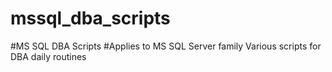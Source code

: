 # mssql_dba_scripts
#MS SQL DBA Scripts
#Applies to MS SQL Server family
Various scripts for DBA daily routines
